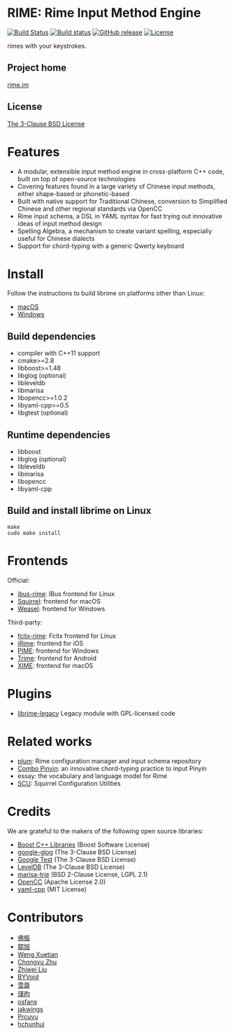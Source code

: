 <meta charset="UTF-8">

RIME: Rime Input Method Engine
===
[![Build Status](https://travis-ci.org/rime/librime.svg)](https://travis-ci.org/rime/librime)
[![Build status](https://ci.appveyor.com/api/projects/status/github/rime/librime?svg=true)](https://ci.appveyor.com/project/rime/librime)
[![GitHub release](https://img.shields.io/github/release/rime/librime.svg)](https://github.com/rime/librime/releases)
[![License](https://img.shields.io/badge/License-BSD%203--Clause-blue.svg)](https://opensource.org/licenses/BSD-3-Clause)

rimes with your keystrokes.

Project home
---
[rime.im](https://rime.im)

License
---
[The 3-Clause BSD License](https://opensource.org/licenses/BSD-3-Clause)

Features
===
  - A modular, extensible input method engine in cross-platform C++ code, built on top of open-source technologies
  - Covering features found in a large variety of Chinese input methods, either shape-based or phonetic-based
  - Built with native support for Traditional Chinese, conversion to Simplified Chinese and other regional standards via OpenCC
  - Rime input schema, a DSL in YAML syntax for fast trying out innovative ideas of input method design
  - Spelling Algebra, a mechanism to create variant spelling, especially useful for Chinese dialects
  - Support for chord-typing with a generic Qwerty keyboard

Install
===
Follow the instructions to build librime on platforms other than Linux:
  - [macOS](https://github.com/rime/librime/tree/master/README-mac.md)
  - [Windows](https://github.com/rime/librime/tree/master/README-windows.md)

Build dependencies
---
  - compiler with C++11 support
  - cmake>=2.8
  - libboost>=1.48
  - libglog (optional)
  - libleveldb
  - libmarisa
  - libopencc>=1.0.2
  - libyaml-cpp>=0.5
  - libgtest (optional)

Runtime dependencies
---
  - libboost
  - libglog (optional)
  - libleveldb
  - libmarisa
  - libopencc
  - libyaml-cpp

Build and install librime on Linux
---
```
make
sudo make install
```

Frontends
===

Official:
  - [ibus-rime](https://github.com/rime/ibus-rime): IBus frontend for Linux
  - [Squirrel](https://github.com/rime/squirrel): frontend for macOS
  - [Weasel](https://github.com/rime/weasel): frontend for Windows

Third-party:
  - [fcitx-rime](https://github.com/fcitx/fcitx-rime): Fcitx frontend for Linux
  - [iRime](https://github.com/jimmy54/iRime): frontend for iOS
  - [PIME](https://github.com/EasyIME/PIME): frontend for Windows
  - [Trime](https://github.com/osfans/trime): frontend for Android
  - [XIME](https://github.com/stackia/XIME): frontend for macOS

Plugins
===
  - [librime-legacy](https://github.com/rime/librime-legacy) Legacy module with GPL-licensed code

Related works
===
  - [plum](https://github.com/rime/plum): Rime configuration manager and input schema repository
  - [Combo Pinyin](https://github.com/rime/home/wiki/ComboPinyin): an innovative chord-typing practice to input Pinyin
  - essay: the vocabulary and language model for Rime
  - [SCU](https://github.com/neolee/SCU/): Squirrel Configuration Utilities

Credits
===
We are grateful to the makers of the following open source libraries:

  - [Boost C++ Libraries](http://www.boost.org/) (Boost Software License)
  - [google-glog](https://github.com/google/glog) (The 3-Clause BSD License)
  - [Google Test](https://github.com/google/googletest) (The 3-Clause BSD License)
  - [LevelDB](https://github.com/google/leveldb) (The 3-Clause BSD License)
  - [marisa-trie](https://github.com/s-yata/marisa-trie) (BSD 2-Clause License, LGPL 2.1)
  - [OpenCC](https://github.com/BYVoid/OpenCC) (Apache License 2.0)
  - [yaml-cpp](https://github.com/jbeder/yaml-cpp) (MIT License)

Contributors
===
  - [佛振](https://github.com/lotem)
  - [鄒旭](https://github.com/zouxu09)
  - [Weng Xuetian](http://csslayer.info)
  - [Chongyu Zhu](http://lembacon.com)
  - [Zhiwei Liu](https://github.com/liuzhiwei)
  - [BYVoid](http://www.byvoid.com)
  - [雪齋](https://github.com/LEOYoon-Tsaw)
  - [瑾昀](https://github.com/kunki)
  - [osfans](https://github.com/osfans)
  - [jakwings](https://github.com/jakwings)
  - [Prcuvu](https://github.com/Prcuvu)
  - [hchunhui](https://github.com/hchunhui)
